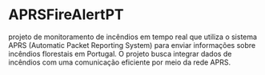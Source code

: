 # APRSFireAlertPT
projeto de monitoramento de incêndios em tempo real que utiliza o sistema APRS (Automatic Packet Reporting System) para enviar informações sobre incêndios florestais em Portugal. O projeto busca integrar dados de incêndios com uma comunicação eficiente por meio da rede APRS.
